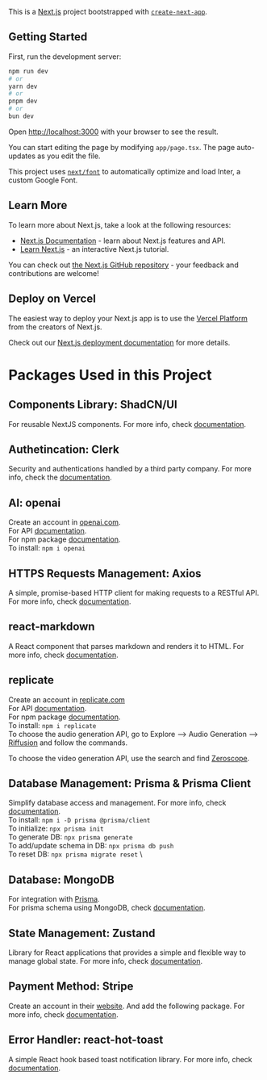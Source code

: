 This is a [Next.js](https://nextjs.org/) project bootstrapped with [`create-next-app`](https://github.com/vercel/next.js/tree/canary/packages/create-next-app).

## Getting Started

First, run the development server:

```bash
npm run dev
# or
yarn dev
# or
pnpm dev
# or
bun dev
```

Open [http://localhost:3000](http://localhost:3000) with your browser to see the result.

You can start editing the page by modifying `app/page.tsx`. The page auto-updates as you edit the file.

This project uses [`next/font`](https://nextjs.org/docs/basic-features/font-optimization) to automatically optimize and load Inter, a custom Google Font.

## Learn More

To learn more about Next.js, take a look at the following resources:

- [Next.js Documentation](https://nextjs.org/docs) - learn about Next.js features and API.
- [Learn Next.js](https://nextjs.org/learn) - an interactive Next.js tutorial.

You can check out [the Next.js GitHub repository](https://github.com/vercel/next.js/) - your feedback and contributions are welcome!

## Deploy on Vercel

The easiest way to deploy your Next.js app is to use the [Vercel Platform](https://vercel.com/new?utm_medium=default-template&filter=next.js&utm_source=create-next-app&utm_campaign=create-next-app-readme) from the creators of Next.js.

Check out our [Next.js deployment documentation](https://nextjs.org/docs/deployment) for more details.

# Packages Used in this Project

## Components Library: ShadCN/UI
For reusable NextJS components. For more info, check [documentation](https://ui.shadcn.com/docs).

## Authetincation: Clerk
Security and authentications handled by a third party company. For more info, check  the [documentation](https://clerk.com/docs).

## AI: openai
Create an account in [openai.com](https://openai.com/). \
For API [documentation](https://platform.openai.com/docs/overview.). \
For npm package [documentation](https://www.npmjs.com/package/openai). \
To install: `npm i openai`

## HTTPS Requests Management: Axios
A simple, promise-based HTTP client for making requests to a RESTful API. For more info, check [documentation](https://axios-http.com/docs/intro).

## react-markdown
A React component that parses markdown and renders it to HTML. For more info, check [documentation](https://www.npmjs.com/package/react-markdown).

## replicate
Create an account in [replicate.com](https://replicate.com/) \
For API [documentation](https://replicate.com/docs). \
For npm package [documentation](https://www.npmjs.com/package/replicate). \
To install: `npm i replicate` \
To choose the audio generation API, go to Explore --> Audio Generation --> [Riffusion](https://replicate.com/riffusion/riffusion/api?tab=nodejs) and follow the commands.

To choose the video generation API, use the search and find [Zeroscope](https://replicate.com/anotherjesse/zeroscope-v2-xl?input=nodejs).

## Database Management: Prisma & Prisma Client
Simplify database access and management. For more info, check [documentation](https://www.prisma.io/docs). \
To install: `npm i -D prisma @prisma/client` \
To initialize: `npx prisma init` \
To generate DB: `npx prisma generate` \
To add/update schema in DB: `npx prisma db push` \
To reset DB: `npx prisma migrate reset` \

## Database: MongoDB
For integration with [Prisma](https://www.prisma.io/docs/orm/overview/databases/mongodb#:~:text=Some%20aspects%20of%20using%20Prisma,using%20the%20mongodb%20database%20connector). \
For prisma schema using MongoDB, check [documentation](https://www.prisma.io/docs/getting-started/setup-prisma/start-from-scratch/mongodb/creating-the-prisma-schema-typescript-mongodb).

## State Management: Zustand
Library for React applications that provides a simple and flexible way to manage global state. For more info, check [documentation](https://docs.pmnd.rs/zustand/getting-started/introduction).

## Payment Method: Stripe
Create an account in their [website](https://stripe.com/en-th). And add the following package. For more info, check [documentation](https://www.npmjs.com/package/stripe).

## Error Handler: react-hot-toast
A simple React hook based toast notification library. For more info, check [documentation](https://react-hot-toast.com/).
